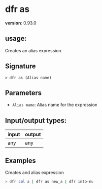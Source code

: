 # dfr as

**version**: 0.93.0

## **usage**:

Creates an alias expression.

## Signature

`> dfr as (Alias name)`

## Parameters

- `Alias name`: Alias name for the expression

## Input/output types:

| input | output |
| ----- | ------ |
| any   | any    |

## Examples

Creates and alias expression

```bash
> dfr col a | dfr as new_a | dfr into-nu
```
